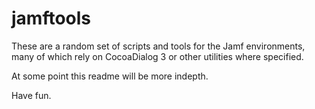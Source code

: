 # jamftools

These are a random set of scripts and tools for the Jamf environments, many of which rely on CocoaDialog 3 or other utilities where specified. 

At some point this readme will be more indepth. 

Have fun.
